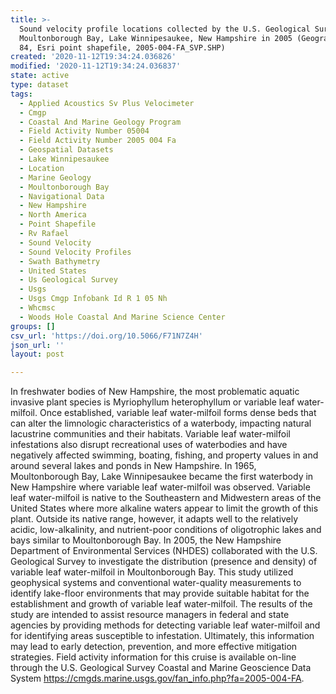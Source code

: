 ```yaml
---
title: >-
  Sound velocity profile locations collected by the U.S. Geological Survey in
  Moultonborough Bay, Lake Winnipesaukee, New Hampshire in 2005 (Geographic, WGS
  84, Esri point shapefile, 2005-004-FA_SVP.SHP)
created: '2020-11-12T19:34:24.036826'
modified: '2020-11-12T19:34:24.036837'
state: active
type: dataset
tags:
  - Applied Acoustics Sv Plus Velocimeter
  - Cmgp
  - Coastal And Marine Geology Program
  - Field Activity Number 05004
  - Field Activity Number 2005 004 Fa
  - Geospatial Datasets
  - Lake Winnipesaukee
  - Location
  - Marine Geology
  - Moultonborough Bay
  - Navigational Data
  - New Hampshire
  - North America
  - Point Shapefile
  - Rv Rafael
  - Sound Velocity
  - Sound Velocity Profiles
  - Swath Bathymetry
  - United States
  - Us Geological Survey
  - Usgs
  - Usgs Cmgp Infobank Id R 1 05 Nh
  - Whcmsc
  - Woods Hole Coastal And Marine Science Center
groups: []
csv_url: 'https://doi.org/10.5066/F71N7Z4H'
json_url: ''
layout: post

---
```

In freshwater bodies of New Hampshire, the most problematic aquatic invasive plant species is Myriophyllum heterophyllum or variable leaf water-milfoil. Once established, variable leaf water-milfoil forms dense beds that can alter the limnologic characteristics of a waterbody, impacting natural lacustrine communities and their habitats. Variable leaf water-milfoil infestations also disrupt recreational uses of waterbodies and have negatively affected swimming, boating, fishing, and property values in and around several lakes and ponds in New Hampshire. In 1965, Moultonborough Bay, Lake Winnipesaukee became the first waterbody in New Hampshire where variable leaf water-milfoil was observed. Variable leaf water-milfoil is native to the Southeastern and Midwestern areas of the United States where more alkaline waters appear to limit the growth of this plant. Outside its native range, however, it adapts well to the relatively acidic, low-alkalinity, and nutrient-poor conditions of oligotrophic lakes and bays similar to Moultonborough Bay. In 2005, the New Hampshire Department of Environmental Services (NHDES) collaborated with the U.S. Geological Survey to investigate the distribution (presence and density) of variable leaf water-milfoil in Moultonborough Bay. This study utilized geophysical systems and conventional water-quality measurements to identify lake-floor environments that may provide suitable habitat for the establishment and growth of variable leaf water-milfoil. The results of the study are intended to assist resource managers in federal and state agencies by providing methods for detecting variable leaf water-milfoil and for identifying areas susceptible to infestation. Ultimately, this information may lead to early detection, prevention, and more effective mitigation strategies. Field activity information for this cruise is available on-line through the U.S. Geological Survey Coastal and Marine Geoscience Data System https://cmgds.marine.usgs.gov/fan_info.php?fa=2005-004-FA.
